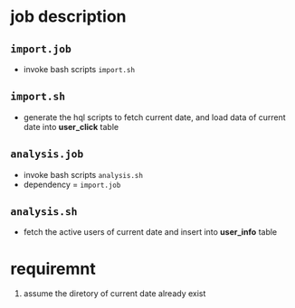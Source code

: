 # job description
## `import.job`
- invoke bash scripts `import.sh`
## `import.sh`
- generate the hql scripts to fetch current date, and load data of current date into **user_click** table

## `analysis.job`
- invoke bash scripts `analysis.sh`
- dependency = `import.job`

## `analysis.sh`
- fetch the active users of current date and insert into **user_info** table

# requiremnt
1. assume the diretory of current date already exist
